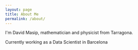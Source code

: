 ```yaml
---
layout: page
title: About Me
permalink: /about/
---
```


I'm David Masip, mathematician and physicist from Tarragona.

Currently working as a Data Scientist in Barcelona
